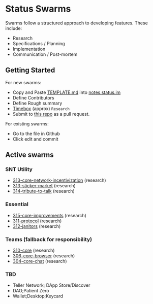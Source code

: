 # Status Swarms

Swarms follow a structured approach to developing features. These include:
- Research
- Specifications / Planning
- Implementation
- Communication / Post-mortem

## Getting Started

For new swarms:
- Copy and Paste [TEMPLATE.md](https://github.com/status-im/swarms/blob/master/TEMPLATE.md) into [notes.status.im](https://notes.status.im)
- Define Contributors
- Define Rough summary
- [Timebox](https://en.wikipedia.org/wiki/Timeboxing) (approx) `Research`
- Submit to [this repo](https://github.com/status-im/swarms) as a pull request.

For existing swarms:
- Go to the file in Github
- Click edit and commit

## Active swarms

### SNT Utility  
- [313-core-network-incentivization](ideas/313-core-networking.md) (research)
- [313-sticker-market](ideas/313-sticker-market.md) (research)
- [314-tribute-to-talk](ideas/314-tribute-to-talk.md) (research)

### Essential
- [315-core-improvements](ideas/315-core-improvements.md) (research)
- [311-protocol](ideas/311-status-protocol.md) (research)
- [312-janitors](ideas/312-swarm-janitors.md) (research)

### Teams (fallback for responsibility)
- [310-core](ideas/310-core-team-proposal.md) (research)
- [306-core-browser](ideas/306-core-browser.md) (research)
- [304-core-chat](ideas/304-core-chat.md) (research)

### TBD
- Teller Network; DApp Store/Discover
- DAO;Patient Zero
- Wallet;Desktop;Keycard
